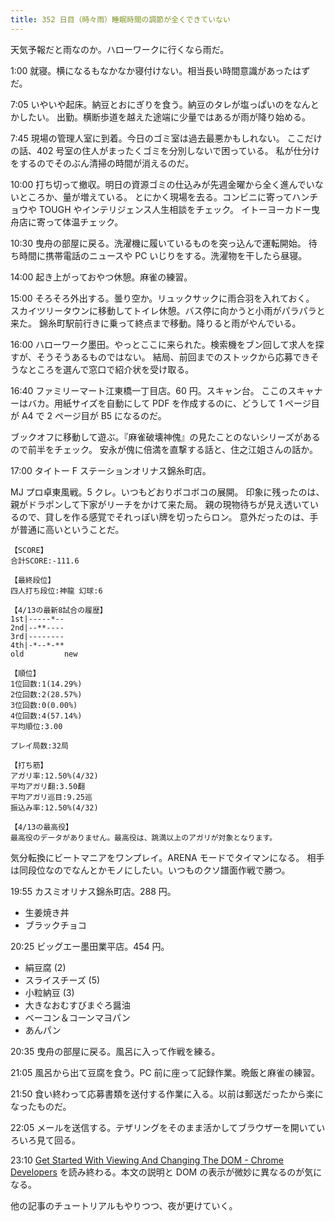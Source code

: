 ```yaml
---
title: 352 日目（時々雨）睡眠時間の調節が全くできていない
---
```


天気予報だと雨なのか。ハローワークに行くなら雨だ。

1:00 就寝。横になるもなかなか寝付けない。相当長い時間意識があったはずだ。

7:05 いやいや起床。納豆とおにぎりを食う。納豆のタレが塩っぱいのをなんとかしたい。
出勤。横断歩道を越えた途端に少量ではあるが雨が降り始める。

7:45 現場の管理人室に到着。今日のゴミ室は過去最悪かもしれない。
ここだけの話、402 号室の住人がまったくゴミを分別しないで困っている。
私が仕分けをするのでそのぶん清掃の時間が消えるのだ。

10:00 打ち切って撤収。明日の資源ゴミの仕込みが先週金曜から全く進んでいないところか、量が増えている。
とにかく現場を去る。コンビニに寄ってハンチョウや TOUGH やインテリジェンス人生相談をチェック。
イトーヨーカドー曳舟店に寄って体温チェック。

10:30 曳舟の部屋に戻る。洗濯機に履いているものを突っ込んで運転開始。
待ち時間に携帯電話のニュースや PC いじりをする。洗濯物を干したら昼寝。

14:00 起き上がっておやつ休憩。麻雀の練習。

15:00 そろそろ外出する。曇り空か。リュックサックに雨合羽を入れておく。
スカイツリータウンに移動してトイレ休憩。バス停に向かうと小雨がパラパラと来た。
錦糸町駅前行きに乗って終点まで移動。降りると雨がやんでいる。

16:00 ハローワーク墨田。やっとここに来られた。検索機をブン回して求人を探すが、そうそうあるものではない。
結局、前回までのストックから応募できそうなところを選んで窓口で紹介状を受け取る。

16:40 ファミリーマート江東橋一丁目店。60 円。スキャン台。
ここのスキャナーはバカ。用紙サイズを自動にして PDF を作成するのに、どうして
1 ページ目が A4 で 2 ページ目が B5 になるのだ。

ブックオフに移動して遊ぶ。『麻雀破壊神傀』の見たことのないシリーズがあるので前半をチェック。
安永が傀に倍満を直撃する話と、住之江姐さんの話か。

17:00 タイトー F ステーションオリナス錦糸町店。

MJ プロ卓東風戦。5 クレ。いつもどおりボコボコの展開。
印象に残ったのは、親がドラポンして下家がリーチをかけて来た局。
親の現物待ちが見え透いているので、貸しを作る感覚でそれっぽい牌を切ったらロン。
意外だったのは、手が普通に高いということだ。

```text
【SCORE】
合計SCORE:-111.6

【最終段位】
四人打ち段位:神龍 幻球:6

【4/13の最新8試合の履歴】
1st|-----*--
2nd|--**----
3rd|--------
4th|-*--*-**
old         new

【順位】
1位回数:1(14.29%)
2位回数:2(28.57%)
3位回数:0(0.00%)
4位回数:4(57.14%)
平均順位:3.00

プレイ局数:32局

【打ち筋】
アガリ率:12.50%(4/32)
平均アガリ翻:3.50翻
平均アガリ巡目:9.25巡
振込み率:12.50%(4/32)

【4/13の最高役】
最高役のデータがありません。最高役は、跳満以上のアガリが対象となります。
```

気分転換にビートマニアをワンプレイ。ARENA モードでタイマンになる。
相手は同段位なのでなんとかモノにしたい。いつものクソ譜面作戦で勝つ。

19:55 カスミオリナス錦糸町店。288 円。

* 生姜焼き丼
* ブラックチョコ

20:25 ビッグエー墨田業平店。454 円。

* 絹豆腐 (2)
* スライスチーズ (5)
* 小粒納豆 (3)
* 大きなおむすびまぐろ醤油
* ベーコン＆コーンマヨパン
* あんパン

20:35 曳舟の部屋に戻る。風呂に入って作戦を練る。

21:05 風呂から出て豆腐を食う。PC 前に座って記録作業。晩飯と麻雀の練習。

21:50 食い終わって応募書類を送付する作業に入る。以前は郵送だったから楽になったものだ。

22:05 メールを送信する。テザリングをそのまま活かしてブラウザーを開いていろいろ見て回る。

23:10 [Get Started With Viewing And Changing The DOM - Chrome Developers](https://developer.chrome.com/docs/devtools/dom/)
を読み終わる。本文の説明と DOM の表示が微妙に異なるのが気になる。

他の記事のチュートリアルもやりつつ、夜が更けていく。

[bshf21b]: https://wodifes.net/game/show/446
